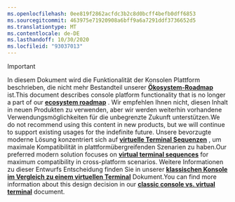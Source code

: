 ```yaml
---
ms.openlocfilehash: 0ee819f2862acfdc3b2c8d0bcff4befb0dff6853
ms.sourcegitcommit: 463975e71920908a6bff9a6a7291ddf3736652d5
ms.translationtype: MT
ms.contentlocale: de-DE
ms.lasthandoff: 10/30/2020
ms.locfileid: "93037013"
---
```

> [!IMPORTANT]
> <span data-ttu-id="942b3-101">In diesem Dokument wird die Funktionalität der Konsolen Plattform beschrieben, die nicht mehr Bestandteil unserer **[Ökosystem-Roadmap](../ecosystem-roadmap.md)** ist.</span><span class="sxs-lookup"><span data-stu-id="942b3-101">This document describes console platform functionality that is no longer a part of our **[ecosystem roadmap](../ecosystem-roadmap.md)** .</span></span> <span data-ttu-id="942b3-102">Wir empfehlen Ihnen nicht, diesen Inhalt in neuen Produkten zu verwenden, aber wir werden weiterhin vorhandene Verwendungsmöglichkeiten für die unbegrenzte Zukunft unterstützen.</span><span class="sxs-lookup"><span data-stu-id="942b3-102">We do not recommend using this content in new products, but we will continue to support existing usages for the indefinite future.</span></span> <span data-ttu-id="942b3-103">Unsere bevorzugte moderne Lösung konzentriert sich auf **[virtuelle Terminal Sequenzen](../console-virtual-terminal-sequences.md)** , um maximale Kompatibilität in plattformübergreifenden Szenarien zu haben.</span><span class="sxs-lookup"><span data-stu-id="942b3-103">Our preferred modern solution focuses on **[virtual terminal sequences](../console-virtual-terminal-sequences.md)** for maximum compatibility in cross-platform scenarios.</span></span> <span data-ttu-id="942b3-104">Weitere Informationen zu dieser Entwurfs Entscheidung finden Sie in unserer **[klassischen Konsole im Vergleich zu einem virtuellen Terminal](../classic-vs-vt.md)** Dokument.</span><span class="sxs-lookup"><span data-stu-id="942b3-104">You can find more information about this design decision in our **[classic console vs. virtual terminal](../classic-vs-vt.md)** document.</span></span>